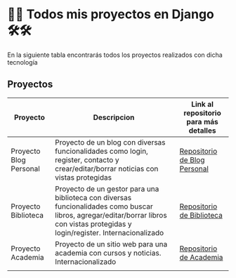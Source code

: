 
# 🐍🐍 Todos mis proyectos en Django 🛠️🛠️

En la siguiente tabla encontrarás todos los proyectos realizados con dicha tecnología

## Proyectos

| Proyecto                            | Descripcion                                                                                                                                                                        | Link al repositorio para más detalles                                                                              |      
|-------------------------------------|------------------------------------------------------------------------------------------------------------------------------------------------------------------------------------|--------------------------------------------------------------------------------------------------------------------| 
| Proyecto Blog Personal              | Proyecto de un blog con diversas funcionalidades como login, register, contacto y crear/editar/borrar noticias con vistas protegidas                                               | [Repositorio de Blog Personal](https://github.com/kaeedev/blog_personal)                      |
| Proyecto Biblioteca                 | Proyecto de un gestor para una biblioteca con diversas funcionalidades como buscar libros, agregar/editar/borrar libros con vistas protegidas y login/register. Internacionalizado | [Repositorio de Biblioteca](https://github.com/kaeedev/Proyecto-Biblioteca)                |
| Proyecto Academia     | Proyecto de un sitio web para una academia con cursos y noticias. Internacionalizado | [Repositorio de Academia](https://github.com/kaeedev/Proyecto-Academia-Conquerblocks)                                                                     
                                                                |
